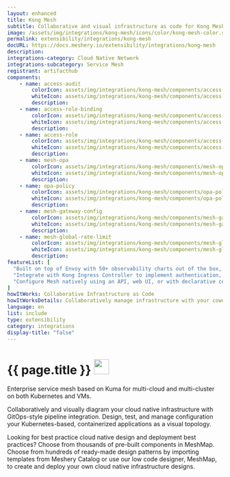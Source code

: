 ```yaml
---
layout: enhanced
title: Kong Mesh
subtitle: Collaborative and visual infrastructure as code for Kong Mesh
image: /assets/img/integrations/kong-mesh/icons/color/kong-mesh-color.svg
permalink: extensibility/integrations/kong-mesh
docURL: https://docs.meshery.io/extensibility/integrations/kong-mesh
description: 
integrations-category: Cloud Native Network
integrations-subcategory: Service Mesh
registrant: artifacthub
components: 
	- name: access-audit
		colorIcon: assets/img/integrations/kong-mesh/components/access-audit/icons/color/access-audit-color.svg
		whiteIcon: assets/img/integrations/kong-mesh/components/access-audit/icons/white/access-audit-white.svg
		description: 
	- name: access-role-binding
		colorIcon: assets/img/integrations/kong-mesh/components/access-role-binding/icons/color/access-role-binding-color.svg
		whiteIcon: assets/img/integrations/kong-mesh/components/access-role-binding/icons/white/access-role-binding-white.svg
		description: 
	- name: access-role
		colorIcon: assets/img/integrations/kong-mesh/components/access-role/icons/color/access-role-color.svg
		whiteIcon: assets/img/integrations/kong-mesh/components/access-role/icons/white/access-role-white.svg
		description: 
	- name: mesh-opa
		colorIcon: assets/img/integrations/kong-mesh/components/mesh-opa/icons/color/mesh-opa-color.svg
		whiteIcon: assets/img/integrations/kong-mesh/components/mesh-opa/icons/white/mesh-opa-white.svg
		description: 
	- name: opa-policy
		colorIcon: assets/img/integrations/kong-mesh/components/opa-policy/icons/color/opa-policy-color.svg
		whiteIcon: assets/img/integrations/kong-mesh/components/opa-policy/icons/white/opa-policy-white.svg
		description: 
	- name: mesh-gateway-config
		colorIcon: assets/img/integrations/kong-mesh/components/mesh-gateway-config/icons/color/mesh-gateway-config-color.svg
		whiteIcon: assets/img/integrations/kong-mesh/components/mesh-gateway-config/icons/white/mesh-gateway-config-white.svg
		description: 
	- name: mesh-global-rate-limit
		colorIcon: assets/img/integrations/kong-mesh/components/mesh-global-rate-limit/icons/color/mesh-global-rate-limit-color.svg
		whiteIcon: assets/img/integrations/kong-mesh/components/mesh-global-rate-limit/icons/white/mesh-global-rate-limit-white.svg
		description: 
featureList: [
  "Built on top of Envoy with 50+ observability charts out of the box, you can collect metrics, traces and logs of all L4-L7 traffic.",
  "Integrate with Kong Ingress Controller to implement authentication, transformations, and other functionalities across Kubernetes clusters with zero downtime.",
  "Configure Mesh natively using an API, web UI, or with declarative configuration to manage updates via your CI/CD pipelines."
]
howItWorks: Collaborative Infrastructure as Code
howItWorksDetails: Collaboratively manage infrastructure with your coworkers synchronously sharing the same designs.
language: en
list: include
type: extensibility
category: integrations
display-title: "false"
---
```

<h1>{{ page.title }} <img src="{{ page.image }}" style="width: 35px; height: 35px;" /></h1>

<p>
Enterprise service mesh based on Kuma for multi-cloud and multi-cluster on both Kubernetes and VMs.
</p>
<p>
    Collaboratively and visually diagram your cloud native infrastructure with GitOps-style pipeline integration. Design, test, and manage configuration your Kubernetes-based, containerized applications as a visual topology.
</p>
<p>
    Looking for best practice cloud native design and deployment best practices? Choose from thousands of pre-built components in MeshMap. Choose from hundreds of ready-made design patterns by importing templates from Meshery Catalog or use our low code designer, MeshMap, to create and deploy your own cloud native infrastructure designs.
</p>
